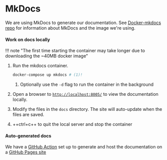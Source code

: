 # MkDocs

We are using MkDocs to generate our documentation. See [Docker-mkdocs repo](https://hackforla.github.io/docker-mkdocs/) for information about MkDocs and the image we're using.

#### Work on docs locally

!!! note "The first time starting the container may take longer due to downloading the ~40MB docker image"

1. Run the mkdocs container.

    ```bash
    docker-compose up mkdocs # (1)!
    ```

    1. Optionally use the `-d` flag to run the container in the background

1. Open a browser to [`http://localhost:8005/`](https://localhost:8005/) to view the documentation locally.

1. Modify the files in the `docs` directory. The site will auto-update when the files are saved.

1. ++ctrl+c++ to quit the local server and stop the container

#### Auto-generated docs

We have a [GitHub Action](https://github.com/hackforla/peopledepot/blob/main/.github/workflows/deploy-docs.yml) set up to generate and host the documentation on a [GitHub Pages site](https://hackforla.github.io/peopledepot/)
